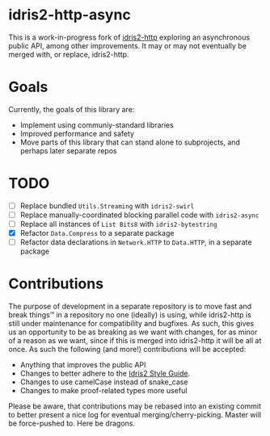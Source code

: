 # idris2-http-async

This is a work-in-progress fork of
[idris2-http](https://github.com/idris-community/idris2-http) exploring an
asynchronous public API, among other improvements. It may or may not eventually
be merged with, or replace, idris2-http.

# Goals
Currently, the goals of this library are:
- Implement using communiy-standard libraries
- Improved performance and safety
- Move parts of this library that can stand alone to subprojects, and perhaps
  later separate repos

# TODO
- [ ] Replace bundled `Utils.Streaming` with `idris2-swirl`
- [ ] Replace manually-coordinated blocking parallel code with `idris2-async`
- [ ] Replace all instances of `List Bits8` with `idris2-bytestring`
- [x] Refactor `Data.Compress` to a separate package
- [ ] Refactor data declarations in `Network.HTTP` to `Data.HTTP`, in a separate
      package

# Contributions
The purpose of development in a
separate repository is to move fast and break things™ in a repository no one
(ideally) is using, while idris2-http is still under maintenance for
compatibility and bugfixes. As such, this gives us an opportunity to be as
breaking as we want with changes, for as minor of a reason as we want, since if
this is merged into idris2-http it will be all at once. As such the following
(and more!) contributions will be accepted:

- Anything that improves the public API
- Changes to better adhere to the [Idris2 Style
  Guide](https://github.com/stefan-hoeck/idris2-style-guide).
- Changes to use camelCase instead of snake_case
- Changes to make proof-related types more useful

Please be aware, that contributions may be rebased into an existing commit to
better present a nice log for eventual merging/cherry-picking. Master will be
force-pushed to. Here be dragons.
